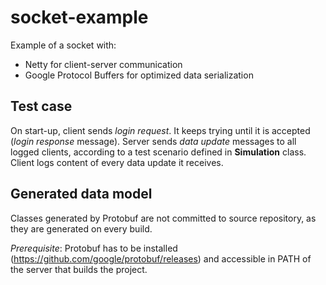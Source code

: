 # socket-example
Example of a socket with:
 - Netty for client-server communication
 - Google Protocol Buffers for optimized data serialization

## Test case
On start-up, client sends _login request_. It keeps trying until it is accepted (_login response_ message).
Server sends _data update_ messages to all logged clients, according to a test scenario defined in **Simulation** class.
Client logs content of every data update it receives.

## Generated data model
Classes generated by Protobuf are not committed to source repository, as they are generated on every build. 

_Prerequisite_: Protobuf has to be installed (https://github.com/google/protobuf/releases) and accessible in PATH of the server that builds the project.